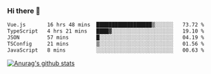 ### Hi there 👋



<!--
**webB1an/webB1an** is a ✨ _special_ ✨ repository because its `README.md` (this file) appears on your GitHub profile.

Here are some ideas to get you started:

- 🔭 I’m currently working on ...
- 🌱 I’m currently learning ...
- 👯 I’m looking to collaborate on ...
- 🤔 I’m looking for help with ...
- 💬 Ask me about ...
- 📫 How to reach me: ...
- 😄 Pronouns: ...
- ⚡ Fun fact: ...
-->

<!--START_SECTION:waka-->

```txt
Vue.js       16 hrs 48 mins  ██████████████████▒░░░░░░   73.72 %
TypeScript   4 hrs 21 mins   ████▓░░░░░░░░░░░░░░░░░░░░   19.10 %
JSON         57 mins         █░░░░░░░░░░░░░░░░░░░░░░░░   04.19 %
TSConfig     21 mins         ▒░░░░░░░░░░░░░░░░░░░░░░░░   01.56 %
JavaScript   8 mins          ░░░░░░░░░░░░░░░░░░░░░░░░░   00.63 %
```

<!--END_SECTION:waka-->


[![Anurag's github stats](https://github-readme-stats.vercel.app/api?username=webB1an&show_icons=true&theme=radical)](https://github.com/anuraghazra/github-readme-stats)

